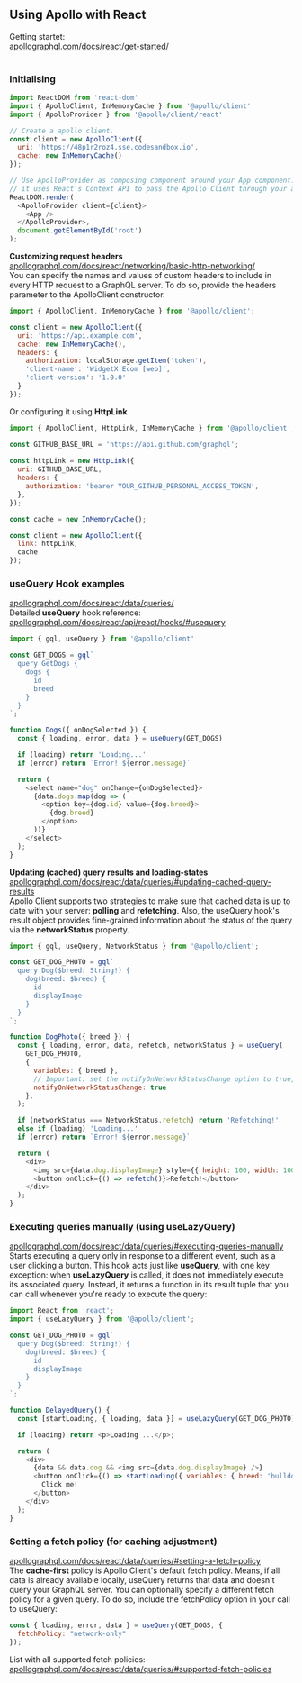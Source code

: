 ## Using Apollo with React
Getting startet:  
[apollographql.com/docs/react/get-started/](https://www.apollographql.com/docs/react/get-started/)  
&nbsp;  
### **Initialising**  
```javascript
import ReactDOM from 'react-dom'
import { ApolloClient, InMemoryCache } from '@apollo/client'
import { ApolloProvider } from '@apollo/client/react'

// Create a apollo client.
const client = new ApolloClient({
  uri: 'https://48p1r2roz4.sse.codesandbox.io',
  cache: new InMemoryCache()
});

// Use ApolloProvider as composing component around your App component. Under the hood,
// it uses React's Context API to pass the Apollo Client through your application.
ReactDOM.render(
  <ApolloProvider client={client}>
    <App />
  </ApolloProvider>,
  document.getElementById('root')
);
```

**Customizing request headers**  
[apollographql.com/docs/react/networking/basic-http-networking/](https://www.apollographql.com/docs/react/networking/basic-http-networking/)  
You can specify the names and values of custom headers to include in every HTTP request to a GraphQL server. To do so, provide the headers parameter to the ApolloClient constructor.  
```javascript
import { ApolloClient, InMemoryCache } from '@apollo/client';

const client = new ApolloClient({
  uri: 'https://api.example.com',
  cache: new InMemoryCache(),
  headers: {
    authorization: localStorage.getItem('token'),
    'client-name': 'WidgetX Ecom [web]',
    'client-version': '1.0.0'
  }
});
```
Or configuring it using **HttpLink**   
```javascript
import { ApolloClient, HttpLink, InMemoryCache } from '@apollo/client';

const GITHUB_BASE_URL = 'https://api.github.com/graphql';
 
const httpLink = new HttpLink({
  uri: GITHUB_BASE_URL,
  headers: {
    authorization: 'bearer YOUR_GITHUB_PERSONAL_ACCESS_TOKEN',
  },
});

const cache = new InMemoryCache();

const client = new ApolloClient({
  link: httpLink,
  cache
});
```


### **useQuery Hook examples**  
[apollographql.com/docs/react/data/queries/](https://www.apollographql.com/docs/react/data/queries/)  
Detailed **useQuery** hook reference:  
[apollographql.com/docs/react/api/react/hooks/#usequery](https://www.apollographql.com/docs/react/api/react/hooks/#usequery)
```javascript
import { gql, useQuery } from '@apollo/client'

const GET_DOGS = gql`
  query GetDogs {
    dogs {
      id
      breed
    }
  }
`;

function Dogs({ onDogSelected }) {
  const { loading, error, data } = useQuery(GET_DOGS)

  if (loading) return 'Loading...'
  if (error) return `Error! ${error.message}`

  return (
    <select name="dog" onChange={onDogSelected}>
      {data.dogs.map(dog => (
        <option key={dog.id} value={dog.breed}>
          {dog.breed}
        </option>
      ))}
    </select>
  );
}
```

**Updating (cached) query results and loading-states**  
[apollographql.com/docs/react/data/queries/#updating-cached-query-results](https://www.apollographql.com/docs/react/data/queries/#updating-cached-query-results)  
Apollo Client supports two strategies to make sure that cached data is up to date with your server: **polling** and **refetching**. Also, the useQuery hook's result object provides fine-grained information about the status of the query via the **networkStatus** property.

```javascript
import { gql, useQuery, NetworkStatus } from '@apollo/client';

const GET_DOG_PHOTO = gql`
  query Dog($breed: String!) {
    dog(breed: $breed) {
      id
      displayImage
    }
  }
`;

function DogPhoto({ breed }) {
  const { loading, error, data, refetch, networkStatus } = useQuery(
    GET_DOG_PHOTO,
    {
      variables: { breed },
      // Important: set the notifyOnNetworkStatusChange option to true, to get status information via the networkStatus property.
      notifyOnNetworkStatusChange: true
    },
  );

  if (networkStatus === NetworkStatus.refetch) return 'Refetching!'
  else if (loading) 'Loading...'
  if (error) return `Error! ${error.message}`

  return (
    <div>
      <img src={data.dog.displayImage} style={{ height: 100, width: 100 }} />
      <button onClick={() => refetch()}>Refetch!</button>
    </div>
  );
}
```

### **Executing queries manually (using useLazyQuery)**
[apollographql.com/docs/react/data/queries/#executing-queries-manually](https://www.apollographql.com/docs/react/data/queries/#executing-queries-manually)  
Starts executing a query only in response to a different event, such as a user clicking a button. This hook acts just like **useQuery**, with one key exception: when **useLazyQuery** is called, it does not immediately execute its associated query. Instead, it returns a function in its result tuple that you can call whenever you're ready to execute the query:  

```javascript
import React from 'react';
import { useLazyQuery } from '@apollo/client';

const GET_DOG_PHOTO = gql`
  query Dog($breed: String!) {
    dog(breed: $breed) {
      id
      displayImage
    }
  }
`;

function DelayedQuery() {
  const [startLoading, { loading, data }] = useLazyQuery(GET_DOG_PHOTO);

  if (loading) return <p>Loading ...</p>;

  return (
    <div>
      {data && data.dog && <img src={data.dog.displayImage} />}
      <button onClick={() => startLoading({ variables: { breed: 'bulldog' } })}>
        Click me!
      </button>
    </div>
  );
}
```

### **Setting a fetch policy (for caching adjustment)**  
[apollographql.com/docs/react/data/queries/#setting-a-fetch-policy](https://www.apollographql.com/docs/react/data/queries/#setting-a-fetch-policy)  
The **cache-first** policy is Apollo Client's default fetch policy. Means, if all data is already available locally, useQuery returns that data and doesn't query your GraphQL server.  You can optionally specify a different fetch policy for a given query. To do so, include the fetchPolicy option in your call to useQuery:

```javascript
const { loading, error, data } = useQuery(GET_DOGS, {
  fetchPolicy: "network-only"
});
```
List with all supported fetch policies: 
[apollographql.com/docs/react/data/queries/#supported-fetch-policies](https://www.apollographql.com/docs/react/data/queries/#supported-fetch-policies)